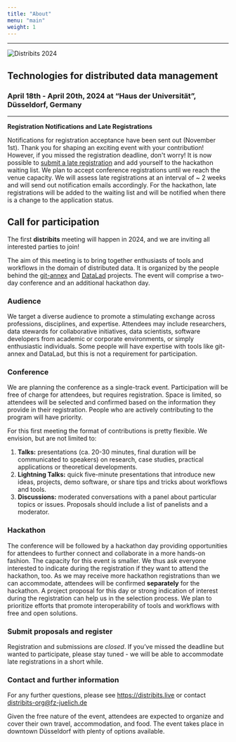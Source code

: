 ```yaml
---
title: "About"
menu: "main"
weight: 1
---
```


---

![Distribits 2024](/pics/distribits_logo_a.svg)
## Technologies for distributed data management

### April 18th - April 20th, 2024 at “Haus der Universität”, Düsseldorf, Germany

---

**Registration Notifications and Late Registrations**

Notifications for registration acceptance have been sent out (November 1st).
Thank you for shaping an exciting event with your contribution!
However, if you missed the registration deadline, don't worry! It is now possible to
[submit a late registration](https://cryptpad.fr/form/#/2/form/view/jnreOeG+ja0DXCESlqkgf6WRqz7vhMmxzROMyJL+q5g/)
and add yourself to the hackathon waiting list.
We plan to accept conference registrations until we reach the venue capacity.
We will assess late registrations at an interval of ~ 2 weeks and will send out notification emails
accordingly. For the hackathon, late registrations will be added to the waiting list
and will be notified when there is a change to the application status.

## Call for participation

The first **distribits** meeting will happen in 2024, and we are inviting all interested parties to join!

The aim of this meeting is to bring together enthusiasts of tools and workflows in the domain of distributed data.
It is organized by the people behind the [git-annex](https://git-annex.branchable.com) and [DataLad](https://www.datalad.org) projects.
The event will comprise a two-day conference and an additional hackathon day.


### Audience

We target a diverse audience to promote a stimulating exchange across professions, disciplines, and expertise.
Attendees may include researchers, data stewards for collaborative initiatives, data scientists, software developers from academic or corporate environments, or simply enthusiastic individuals.
Some people will have expertise with tools like git-annex and DataLad, but this is not a requirement for participation.


### Conference

We are planning the conference as a single-track event.
Participation will be free of charge for attendees, but requires registration.
Space is limited, so attendees will be selected and confirmed based on the information they provide in their registration.
People who are actively contributing to the program will have priority.

For this first meeting the format of contributions is pretty flexible. We envision, but are not limited to:

1. **Talks:** presentations (ca. 20-30 minutes, final duration will be communicated to speakers) on research, case studies, practical applications or theoretical developments.
2. **Lightning Talks:** quick five-minute presentations that introduce new ideas, projects, demo software, or share tips and tricks about workflows and tools.
3. **Discussions:** moderated conversations with a panel about particular topics or issues. Proposals should include a list of panelists and a moderator.


### Hackathon

The conference will be followed by a hackathon day providing opportunities for attendees to further connect and collaborate in a more hands-on fashion.
The capacity for this event is smaller. We thus ask everyone interested to indicate during the registration if they want to attend the hackathon, too. As we may receive more hackathon registrations than we can accommodate, attendees will be confirmed **separately** for the hackathon. A project proposal for this day or strong indication of interest during the registration can help us in the selection process.
We plan to prioritize efforts that promote interoperability of tools and workflows with free and open solutions.


### Submit proposals and register

Registration and submissions are *closed*.
If you’ve missed the deadline but wanted to participate, please stay tuned - we will be able to accommodate late registrations in a short while.


### Contact and further information

For any further questions, please see https://distribits.live or contact distribits-org@fz-juelich.de

Given the free nature of the event, attendees are expected to organize and cover their own travel, accommodation, and food.
The event takes place in downtown Düsseldorf with plenty of options available.
